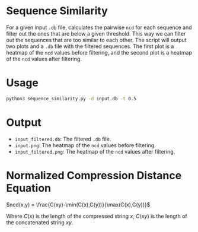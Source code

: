 # Sequence Similarity

For a given input `.db` file, calculates the pairwise `ncd` for each sequence and filter
out the ones that are below a given threshold. This way we can filter out the sequences that
are too similar to each other.
The script will output two plots and a `.db` file with the filtered sequences.
The first plot is a heatmap of the `ncd` values before filtering, and the second plot is a
heatmap of the `ncd` values after filtering.

# Usage

```bash
python3 sequence_similarity.py -d input.db -t 0.5
```

# Output

- `input_filtered.db`: The filtered `.db` file.
- `input.png`: The heatmap of the `ncd` values before filtering.
- `input_filtered.png`: The heatmap of the `ncd` values after filtering.

# Normalized Compression Distance Equation
$ncd(x,y) = \frac{C(xy)-\min(C(x),C(y))}{\max(C(x),C(y))}$

Where $C(x)$ is the length of the compressed string $x$, $C(xy)$ is the length of the concatenated string $xy$.



